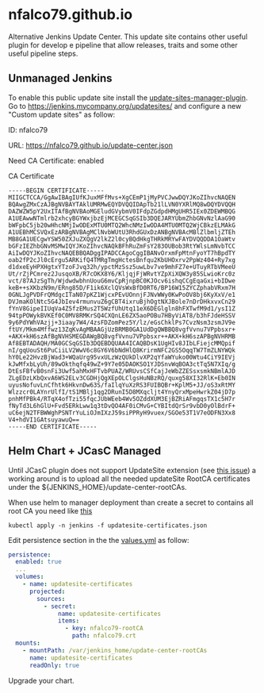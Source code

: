 # nfalco79.github.io
Alternative Jenkins Update Center.
This update site contains other useful plugin for develop e pipeline that allow releases, traits and some other useful pipeline steps.

## Unmanaged Jenkins

To enable this public update site install the [update-sites-manager-plugin](https://github.com/jenkinsci/update-sites-manager-plugin).
Go to https://jenkins.mycompany.org/updatesites/ and configure a new "Custom update sites" as follow:

ID: nfalco79

URL: https://nfalco79.github.io/update-center.json

Need CA Certificate: enabled

CA Certificate
```
-----BEGIN CERTIFICATE-----
MIIGCTCCA/GgAwIBAgIUfKJuxMFfMvs+XgCEmP1jMyPVCJwwDQYJKoZIhvcNAQEN
BQAwgZMxCzAJBgNVBAYTAklUMRMwEQYDVQQIDApTb21lLVN0YXRlMQ8wDQYDVQQH
DAZWZW5pY2UxITAfBgNVBAoMGEludGVybmV0IFdpZGdpdHMgUHR5IEx0ZDEWMBQG
A1UEAwwNTmlrb2xhcyBGYWxjbzEjMCEGCSqGSIb3DQEJARYUbmZhbGNvNzlAaG90
bWFpbC5jb20wHhcNMjIwODExMTU0MTQ2WhcNMzIwODA4MTU0MTQ2WjCBkzELMAkG
A1UEBhMCSVQxEzARBgNVBAgMClNvbWUtU3RhdGUxDzANBgNVBAcMBlZlbmljZTEh
MB8GA1UECgwYSW50ZXJuZXQgV2lkZ2l0cyBQdHkgTHRkMRYwFAYDVQQDDA1OaWtv
bGFzIEZhbGNvMSMwIQYJKoZIhvcNAQkBFhRuZmFsY283OUBob3RtYWlsLmNvbTCC
AiIwDQYJKoZIhvcNAQEBBQADggIPADCCAgoCggIBANvOrxmFpMtnFyoYT7hBpdTY
oab2fP2cJl0cErgu5ARKifQ4TMRgTmgHctesBnfqu2KbUHOxrv2PpWz404+Ry7xg
d1dxeEyHPXHgtxYTzoFJvq32h/ypctMzSsz5uwLbv7ve9mhFZ7e+UTuyRTbVMeeU
Ut/rZjPCmrez2JusqoXB/R7cOKX8Y6/KljqjFjWRvtYZpXiXQW3y85SLwioKrc0z
vct/87AJzSgTh/WjdwdwbhnUouG6mvCpRjnpBC0KJOcv6ishqCCgEqaGxi+bIDwe
keB++sXKbzN9m/ERng85D/F1ik6XclQVsWxBfD0RT6/BP16W15ZYCZphabVRxm7H
0GNLJgPVDFrQMdgcITaN07pKZ1WjcxPEvUOnnjFJNvWWy0KwPoOV8bj6KyXxV/e1
DVJmaKOlNtc5G4JbIev4rmunvuZ6gCBT4ixruBjhOgtNXJBole7nDrDHkxvxCn29
fYnV8GipeIIUqVa4Z5fzEMus2T5WzfUhUtq11eX6DEGlgln8hFXTwfM9d1/ysI1Z
94tpPOWykBVKEf0C0MV8RMKrSQ4CXQnLE6ZX5aoPOBu7HByViAT8/b3hFJdeHSSV
9y6PdYWhVAzjj+3iaay7W4/4zsFDZomPez5Y/lz/eGsChklPs7CvzNsm3zsmJV9e
ftUY/Mkm4Mffwz13ZqKvAgMBAAGjUzBRMB0GA1UdDgQWBBQ8vgfVvnu7VPpbsxr+
+AKX+kH6szAfBgNVHSMEGDAWgBQ8vgfVvnu7VPpbsxr++AKX+kH6szAPBgNVHRMB
Af8EBTADAQH/MA0GCSqGSIb3DQEBDQUAA4ICAQBDsK1UgHIv8JIbLFiejcMMQpif
nI/gqUouSt6PuCiiLV2WwV6c8GY6V6bNdHlQ8KrirmNFC2GS5OqqTW7TmZLNYWQk
hY0Le22HvzBjWad3+WQaUrg95vxULzWzQUkDlvXP2qYfaWYuko00Wtu4CiY9IEVj
kJwMfxbLyUh/89wOkthqfq49wZ+9Y7e05DAOKSO1YJDSnvWqBOA3ctTq5N7XIq/g
DtEsFBfvB0snFi3Uwf5ahMxHFTvbPUAZ/WRUvsCSfCajJeWbZZESsxsmkNBmlAJD
ZLgEDzLKbQxvA6WS2ELv3CGDHjQgXEpOLClgsHuNBzRQ/quxg58XI32RlK+Eb0IN
uyusNofuvLnCfhtk6HkvnDw63S/faIlqYuXzRS3FUIBQBr+KplM5+JJ/oS3xRtMY
Wlzzcr0LAYnrUlfI/tS1MBlj1qg2DRunI5D8MXqcljt4YnyQrxMpeHwrkZ04jD7p
pnhMfPBk4/RTqX4ofTzi55fqcJUbWEeb4Wv5OZddXUM3EjBZRiAFmgqsTX1c5H7r
fNyTd3L6hGlU+Fvd5ERkLww1q3tDvQO4AF0iCMvG+CYBItdQrSr9vbD0yOlBdrF+
uC6ejN2TFBWWghPSNTrYuLiOJmIXzJ59siPPRyH9vuex/SGOe53T1V7eODFN3Xx8
V4+hdVI1GAtsuyawuQ==
-----END CERTIFICATE-----
```

## Helm Chart + JCasC Managed

Until JCasC plugin does not support UpdateSite extension (see [this issue](https://github.com/jenkinsci/configuration-as-code-plugin/issues/1305)) a working around is to upload all the needed updateSite RootCA certificates under the ${JENKINS_HOME}/update-center-rootCAs.

When use helm to manager deployment than create a secret to contains all root CA you need like [this](https://nfalco79.github.io/updatesite-certificates.json)
```console
kubectl apply -n jenkins -f updatesite-certificates.json
```

Edit persistence section in the the [values.yml](https://github.com/jenkinsci/helm-charts/blob/main/charts/jenkins/values.yaml) as follow:
```yaml
persistence:
  enabled: true
  ...
  volumes:
    - name: updatesite-certificates
      projected:
        sources:
          - secret:
              name: updatesite-certificates
              items:
                - key: nfalco79-rootCA
                  path: nfalco79.crt
  mounts:
    - mountPath: /var/jenkins_home/update-center-rootCAs
      name: updatesite-certificates
      readOnly: true
```

Upgrade your chart.